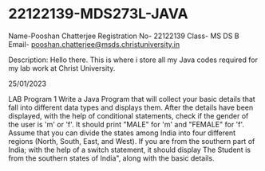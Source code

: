 # 22122139-MDS273L-JAVA

Name-Pooshan Chatterjee
Registration No- 22122139
Class- MS DS B
Email- pooshan.chatterjee@msds.christuniversity.in

Description:
Hello there. This is where i store all my Java codes required for my lab work at Christ University.

25/01/2023

LAB Program 1
Write a Java Program that will collect your basic details that fall into different data types and displays them.
After the details have been displayed, with the help of conditional statements, check if the gender of the user is 'm' or 'f'. It should print "MALE" for 'm' and "FEMALE" for 'f'.
Assume that you can divide the states among India into four different regions (North, South, East, and West). If you are from the southern part of India; with the help of a switch statement, it should display The Student is from the southern states of India", along with the basic details.

